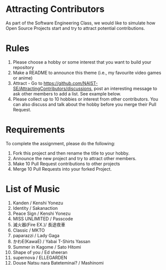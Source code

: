 # Attracting Contributors
As part of the Software Engineering Class, we would like to simulate how Open Source Projects start and try to attract potential contributions.

# Rules

1. Please choose a hobby or some interest that you want to build your repository
2. Make a README to announce this theme (i.e., my favourite video games or anime)
3. Attract - Go to https://github.com/NAIST-SE/AttractingContributors/discussions, post an interesting message to ask other members to add a list. See example below.
4. Please collect up to 10 hobbies or interest from other contributors. You can also discuss and talk about the hobby before you merge their Pull Request.

# Requirements
To complete the assignment, please do the following:
1. Fork this project and then rename the title to your hobby. 
2. Announce the new project and try to attract other members.
3. Make 10 Pull Request contributions to other projects
4. Merge 10 Pull Requests into your forked Project.

# List of Music
1. Kanden / Kenshi Yonezu</br>
2. Identity / Sakanaction</br>
3. Peace Sign / Kenshi Yonezu</br>
4. MISS UNLIMITED / Passcode</br>
5. 滅火器(Fire EX.)/ 長途夜車</br>
6. Classic / MKTO</br>
7. paparazzi / Lady Gaga</br>
8. かわE(KawaE) / Yabai T-Shirts Yassan</br>
9. Summer in Kagome / Sato Hitomi </br>
10. Shape of you / Ed sheeran</br>
11. supernova / ELLEGARDEN </br>
12. Douse Natsu nara Bateteminai? / Mashinomi <br/>
